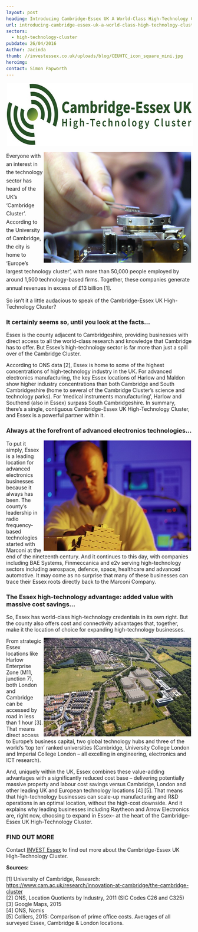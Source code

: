 ```yaml
---
layout: post
heading: Introducing Cambridge-Essex UK A World-Class High-Technology Cluster
url: introducing-cambridge-essex-uk-a-world-class-high-technology-cluster
sectors:
  - high-technology-cluster 
pubdate: 26/04/2016
Author: Jacinda
thumb: //investessex.co.uk/uploads/blog/CEUHTC_icon_square_mini.jpg
heroimg: 
contact: Simon Papworth
---
```

<p><img alt='Cambridge-Essex UK high technology cluster ' src='../uploads/blog/CEUHTC_icon_landscape_600.jpg' style='width: 600px; height: 170px; margin-left: 2px; margin-right: 2px;'/></p><p><span style='line-height: 1.6;'><img alt='Advanced electronics manufacturing in Essex' src='../uploads/blog/e2v_people_at_work_700.jpg' style='width: 400px; height: 300px; margin-left: 2px; margin-right: 2px; float: right;'/>Everyone with an interest in the technology sector has heard of the UK’s ‘Cambridge Cluster’. According to the University of Cambridge, the city is home to ‘Europe’s largest technology cluster’, with more than 50,000 people employed by around 1,500 technology-based firms. Together, these companies generate annual revenues in excess of £13 billion [1].</span></p><p>So isn’t it a little audacious to speak of the Cambridge-Essex UK High-Technology Cluster?</p><h3>It certainly seems so, until you look at the facts…</h3><p>Essex is the county adjacent to Cambridgeshire, providing businesses with direct access to all the world-class research and knowledge that Cambridge has to offer. But Essex’s high-technology sector is far more than just a spill over of the Cambridge Cluster.</p><p>According to ONS data [2], Essex is home to some of the highest concentrations of high-technology industry in the UK. For advanced electronics manufacturing, the key Essex locations of Harlow and Maldon show higher industry concentrations than both Cambridge and South Cambridgeshire (home to several of the Cambridge Cluster’s science and technology parks). For ‘medical instruments manufacturing’, Harlow and Southend (also in Essex) surpass South Cambridgeshire. In summary, there’s a single, contiguous Cambridge-Essex UK High-Technology Cluster, and Essex is a powerful partner within it.</p><h3>Always at the forefront of advanced electronics technologies…</h3><p><img alt='Selex radar' src='../uploads/blog/Selex_GRIFO-Radar_400.jpg' style='width: 400px; height: 299px; margin-left: 2px; margin-right: 2px; float: right;'/>To put it simply, Essex is a leading location for advanced electronics businesses because it always has been. The county’s leadership in radio frequency-based technologies started with Marconi at the end of the nineteenth century. And it continues to this day, with companies including BAE Systems, Finmeccanica and e2v serving high-technology sectors including aerospace, defence, space, healthcare and advanced automotive. It may come as no surprise that many of these businesses can trace their Essex roots directly back to the Marconi Company.</p><h3>The Essex high-technology advantage: added value with massive cost savings…</h3><p>So, Essex has world-class high-technology credentials in its own right. But the county also offers cost and connectivity advantages that, together, make it the location of choice for expanding high-technology businesses.</p><p><img alt='Harlow Enterprise Zone' src='../uploads/blog/Harlow_ez_400.jpg' style='width: 400px; height: 267px; margin-left: 2px; margin-right: 2px; float: right;'/>From strategic Essex locations like Harlow Enterprise Zone (M11, junction 7), both London and Cambridge can be accessed by road in less than 1 hour [3]. That means direct access to Europe’s business capital, two global technology hubs and three of the world’s ‘top ten’ ranked universities (Cambridge, University College London and Imperial College London – all excelling in engineering, electronics and ICT research).</p><p>And, uniquely within the UK, Essex combines these value-adding advantages with a significantly reduced cost base – delivering potentially massive property and labour cost savings versus Cambridge, London and other leading UK and European technology locations [4] [5]. That means that high-technology businesses can scale-up manufacturing and R&amp;D operations in an optimal location, without the high-cost downside. And it explains why leading businesses including Raytheon and Arrow Electronics are, right now, choosing to expand in Essex– at the heart of the Cambridge-Essex UK High-Technology Cluster.</p><h3>FIND OUT MORE</h3><p>Contact <a href='http://www.investessex.co.uk/' target='_blank'>INVEST Essex</a> to find out more about the Cambridge-Essex UK High-Technology Cluster.</p><p><strong>Sources:</strong></p><p>[1] University of Cambridge, Research: <a href='https://www.cam.ac.uk/research/innovation-at-cambridge/the-cambridge-cluster' target='_blank'>https://www.cam.ac.uk/research/innovation-at-cambridge/the-cambridge-cluster</a><br/>[2] ONS, Location Quotients by Industry, 2011 (SIC Codes C26 and C325)<br/>[3] Google Maps, 2015<br/>[4] ONS, Nomis<br/>[5] Colliers, 2015: Comparison of prime office costs. Averages of all surveyed Essex, Cambridge &amp; London locations.</p>